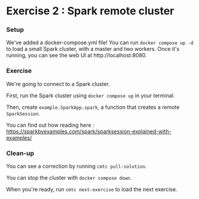 # Exercise 2 : Spark remote cluster

### Setup

We've added a docker-compose.yml file! You can run `docker compose up -d` to load a small Spark cluster, with a master and two workers.
Once it's running, you can see the web UI at http://localhost:8080.

### Exercise

We're going to connect to a Spark cluster.

First, run the Spark cluster using `docker compose up` in your terminal.

Then, create `example.SparkApp.spark`, a function that creates a remote `SparkSession`.

You can find out how reading here : https://sparkbyexamples.com/spark/sparksession-explained-with-examples/

### Clean-up

You can see a correction by running `cmtc pull-solution`.

You can stop the cluster with `docker compose down`.

When you're ready, run `cmtc next-exercise` to load the next exercise.
